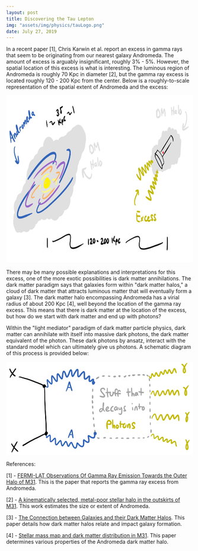 ```yaml
---
layout: post
title: Discovering the Tau Lepton
img: "assets/img/physics/tauLogo.png"
date: July 27, 2019
---
```


In a recent paper [1], Chris Karwin et al. report an excess in gamma rays that seem to be originating from our nearest galaxy Andromeda. The amount of excess is arguably insignificant, roughly 3% - 5%. However, the spatial location of this excess is what is interesting. The luminous region of Andromeda is roughly 70 Kpc in diameter [2], but the gamma ray excess is located roughly 120 - 200 Kpc from the center. Below is a roughly-to-scale representation of the spatial extent of Andromeda and the excess:

<img src = "../assets/img/physics/AndromedaPost_1.png" height = "450">

There may be many possible explanations and interpretations for this excess, one of the more exotic possibilities is dark matter annihilations. The dark matter paradigm says that galaxies form within "dark matter halos," a cloud of dark matter that attracts luminous matter that will eventually form a galaxy [3]. The dark matter halo encompassing Andromeda has a virial radius of about 200 Kpc [4], well beyond the location of the gamma ray excess. This means that there is dark matter at the location of the excess, but how do we start with dark matter and end up with photons?

Within the "light mediator" paradigm of dark matter particle physics, dark matter can annihilate with itself into massive dark photons, the dark matter equivalent of the photon. These dark photons by ansatz, interact with the standard model which can ultimately give us photons. A schematic diagram of this process is provided below:

<img src = "../assets/img/physics/AndromedaPost_2.png" height = "250">

References:

[1] - [FERMI-LAT Observations Of Gamma Ray Emission Towards the Outer Halo of M31](https://arxiv.org/abs/1903.10533v2). This is the paper that reports the gamma ray excess from Andromeda.

[2] - [A kinematically selected, metal-poor stellar halo in the outskirts of M31](https://arxiv.org/abs/astro-ph/0602604). This work estimates the size or extent of Andromeda.

[3] - [The Connection between Galaxies and their Dark Matter Halos](https://arxiv.org/abs/1804.03097). This paper details how dark matter halos relate and impact galaxy formation. 

[4] - [Stellar mass map and dark matter distribution in M31](https://arxiv.org/abs/1208.5712). This paper determines various properties of the Andromeda dark matter halo.
